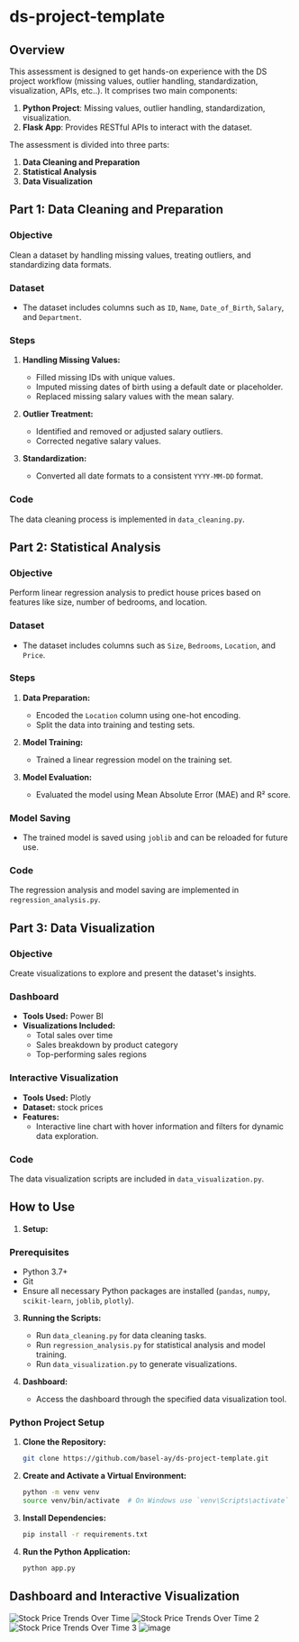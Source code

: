 # ds-project-template

## Overview

This assessment is designed to get hands-on experience with the DS project workflow (missing values, outlier handling, standardization, visualization, APIs, etc..). It comprises two main components:
1. **Python Project**: Missing values, outlier handling, standardization, visualization.
2. **Flask App**: Provides RESTful APIs to interact with the dataset.

The assessment is divided into three parts:

1. **Data Cleaning and Preparation**
2. **Statistical Analysis**
3. **Data Visualization**

## Part 1: Data Cleaning and Preparation

### Objective
Clean a dataset by handling missing values, treating outliers, and standardizing data formats.

### Dataset
- The dataset includes columns such as `ID`, `Name`, `Date_of_Birth`, `Salary`, and `Department`.

### Steps
1. **Handling Missing Values:**
   - Filled missing IDs with unique values.
   - Imputed missing dates of birth using a default date or placeholder.
   - Replaced missing salary values with the mean salary.
   
2. **Outlier Treatment:**
   - Identified and removed or adjusted salary outliers.
   - Corrected negative salary values.

3. **Standardization:**
   - Converted all date formats to a consistent `YYYY-MM-DD` format.

### Code
The data cleaning process is implemented in `data_cleaning.py`.

## Part 2: Statistical Analysis

### Objective
Perform linear regression analysis to predict house prices based on features like size, number of bedrooms, and location.

### Dataset
- The dataset includes columns such as `Size`, `Bedrooms`, `Location`, and `Price`.

### Steps
1. **Data Preparation:**
   - Encoded the `Location` column using one-hot encoding.
   - Split the data into training and testing sets.

2. **Model Training:**
   - Trained a linear regression model on the training set.

3. **Model Evaluation:**
   - Evaluated the model using Mean Absolute Error (MAE) and R² score.

### Model Saving
- The trained model is saved using `joblib` and can be reloaded for future use.

### Code
The regression analysis and model saving are implemented in `regression_analysis.py`.

## Part 3: Data Visualization

### Objective
Create visualizations to explore and present the dataset's insights.

### Dashboard
- **Tools Used:** Power BI
- **Visualizations Included:**
  - Total sales over time
  - Sales breakdown by product category
  - Top-performing sales regions

### Interactive Visualization
- **Tools Used:** Plotly
- **Dataset:** stock prices
- **Features:**
  - Interactive line chart with hover information and filters for dynamic data exploration.

### Code
The data visualization scripts are included in `data_visualization.py`.

## How to Use

1. **Setup:**

### Prerequisites
  - Python 3.7+
  - Git
  - Ensure all necessary Python packages are installed (`pandas`, `numpy`, `scikit-learn`, `joblib`, `plotly`).

3. **Running the Scripts:**
   - Run `data_cleaning.py` for data cleaning tasks.
   - Run `regression_analysis.py` for statistical analysis and model training.
   - Run `data_visualization.py` to generate visualizations.

4. **Dashboard:**
   - Access the dashboard through the specified data visualization tool.
     

### Python Project Setup
1. **Clone the Repository:**
    ```sh
    git clone https://github.com/basel-ay/ds-project-template.git
    ```

2. **Create and Activate a Virtual Environment:**
    ```sh
    python -m venv venv
    source venv/bin/activate  # On Windows use `venv\Scripts\activate`
    ```

3. **Install Dependencies:**
    ```sh
    pip install -r requirements.txt
    ```

4. **Run the Python Application:**
    ```sh
    python app.py
    ```

## Dashboard and Interactive Visualization

![Stock Price Trends Over Time](https://github.com/user-attachments/assets/449a7c2d-3066-414c-9031-8e422f17dec4)
![Stock Price Trends Over Time 2](https://github.com/user-attachments/assets/6658e0cc-ad95-459b-a752-78549a44960a)
![Stock Price Trends Over Time 3](https://github.com/user-attachments/assets/082b1b0f-8b1a-4a8e-9d51-9b9039b4f652)
![image](https://github.com/user-attachments/assets/06d556e8-7ea3-4ea2-ae6a-c1084897f020)
